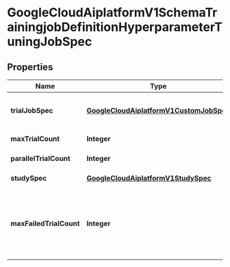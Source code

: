 

# GoogleCloudAiplatformV1SchemaTrainingjobDefinitionHyperparameterTuningJobSpec


## Properties

| Name | Type | Description | Notes |
|------------ | ------------- | ------------- | -------------|
|**trialJobSpec** | [**GoogleCloudAiplatformV1CustomJobSpec**](GoogleCloudAiplatformV1CustomJobSpec.md) | The spec of a trial job. The same spec applies to the CustomJobs created in all the trials. |  [optional] |
|**maxTrialCount** | **Integer** | The desired total number of Trials. |  [optional] |
|**parallelTrialCount** | **Integer** | The desired number of Trials to run in parallel. |  [optional] |
|**studySpec** | [**GoogleCloudAiplatformV1StudySpec**](GoogleCloudAiplatformV1StudySpec.md) | Study configuration of the HyperparameterTuningJob. |  [optional] |
|**maxFailedTrialCount** | **Integer** | The number of failed Trials that need to be seen before failing the HyperparameterTuningJob. If set to 0, Vertex AI decides how many Trials must fail before the whole job fails. |  [optional] |



